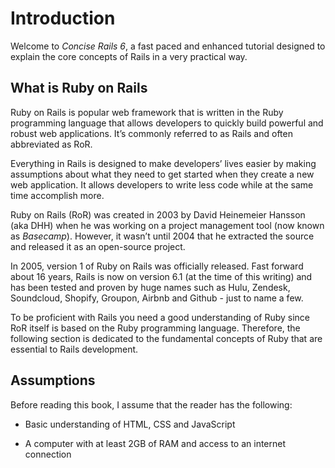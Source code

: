 # Introduction

Welcome to _Concise Rails 6_, a fast paced and enhanced tutorial
designed to explain the core concepts of Rails in a very practical
way.

## What is Ruby on Rails

Ruby on Rails is popular web framework that is written in the Ruby
programming language that allows developers to quickly build
powerful and robust web applications. It’s commonly referred to
as Rails and often abbreviated as RoR.

Everything in Rails is designed to make developers’ lives easier by
making assumptions about what they need to get started when they
create a new web application. It allows developers to write less code
while at the same time accomplish more.

Ruby on Rails (RoR) was created in 2003 by David Heinemeier Hansson (aka DHH) when he was working on a project management tool
(now known as _Basecamp_). However, it wasn’t until 2004 that he
extracted the source and released it as an open-source project.

In 2005, version 1 of Ruby on Rails was officially released. Fast
forward about 16 years, Rails is now on version 6.1 (at the time of
this writing) and has been tested and proven by huge names such as Hulu, Zendesk, Soundcloud, Shopify, Groupon, Airbnb and Github -
just to name a few.

To be proficient with Rails you need a good understanding of Ruby since RoR itself is based on the Ruby programming language. Therefore, the following section is dedicated to the fundamental concepts of Ruby that are essential to Rails development.

## Assumptions

Before reading this book, I assume that the reader has the following:

- Basic understanding of HTML, CSS and JavaScript

- A computer with at least 2GB of RAM and access to an internet connection
